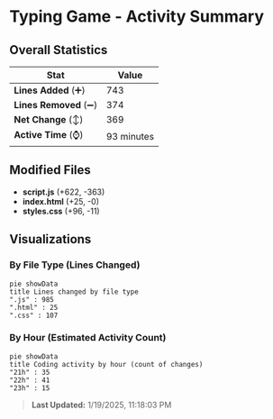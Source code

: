 # Typing Game - Activity Summary 

## Overall Statistics

| Stat                   | Value                                                             |
| ---------------------- | ----------------------------------------------------------------- |
| **Lines Added** (➕)   | 743                                          |
| **Lines Removed** (➖) | 374                                        |
| **Net Change** (↕)    | 369                |
| **Active Time** (⌚)   | 93 minutes |


## Modified Files
- **script.js** (+622, -363)
- **index.html** (+25, -0)
- **styles.css** (+96, -11)

## Visualizations

### By File Type (Lines Changed)

```mermaid
pie showData
title Lines changed by file type
".js" : 985
".html" : 25
".css" : 107
```

### By Hour (Estimated Activity Count)

```mermaid
pie showData
title Coding activity by hour (count of changes)
"21h" : 35
"22h" : 41
"23h" : 15
```


> **Last Updated:** 1/19/2025, 11:18:03 PM